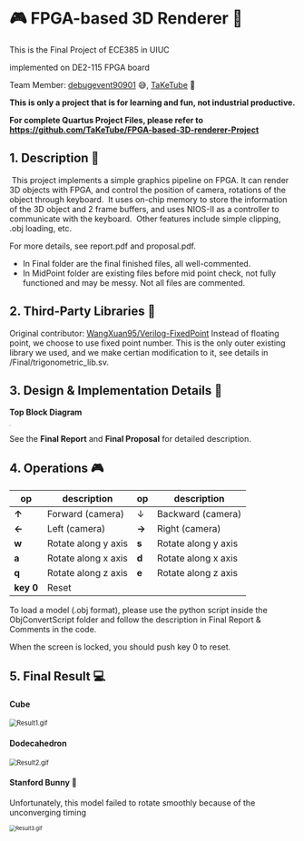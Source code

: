 # :video_game: ​FPGA-based 3D Renderer :space_invader:
This is the Final Project of ECE385 in UIUC 

implemented on DE2-115 FPGA board

Team Member: [debugevent90901](https://github.com/debugevent90901) :sweat_smile:, [TaKeTube](https://github.com/TaKeTube) :tanabata_tree:

**This is only a project that is for learning and fun, not industrial productive.**

**For complete Quartus Project Files, please refer to https://github.com/TaKeTube/FPGA-based-3D-renderer-Project**

## 1. Description :page_facing_up:
​	This project implements a simple graphics pipeline on FPGA. It can render 3D objects with FPGA, and control the position of camera, rotations of the object through keyboard.
​	It uses on-chip memory to store the information of the 3D object and 2 frame buffers, and uses NIOS-II as a controller to communicate with the keyboard.
​	Other features include simple clipping, .obj loading, etc.

For more details, see report.pdf and proposal.pdf.

+   In Final folder are the final finished files, all well-commented.
+    In MidPoint folder are existing files before mid point check, not fully functioned and may be messy. Not all files are commented.

## 2. Third-Party Libraries :rocket:
Original contributor: [WangXuan95/Verilog-FixedPoint](https://github.com/WangXuan95/Verilog-FixedPoint)
Instead of floating point, we choose to use fixed point number. This is the only outer existing library we used, and we make certian modification to it, see details in /Final/trigonometric_lib.sv.

## 3. Design & Implementation Details :page_with_curl:

**Top Block Diagram**

<img src="https://github.com/debugevent90901/FPGA-based-3D-graphics-renderer/blob/main/topBD.png?raw=true" style="zoom: 10%;" />

See the **Final Report** and **Final Proposal** for detailed description.

## 4. Operations​ :video_game:

| op        | description         | op    | description         |
| --------- | ------------------- | ----- | ------------------- |
| **↑**     | Forward (camera)    | ↓     | Backward (camera)   |
| **←**     | Left (camera)       | **→** | Right (camera)      |
| **w**     | Rotate along y axis | **s** | Rotate along y axis |
| **a**     | Rotate along x axis | **d** | Rotate along x axis |
| **q**     | Rotate along z axis | **e** | Rotate along z axis |
| **key 0** | Reset               |       |                     |

To load a model (.obj format), please use the python script inside the ObjConvertScript folder and follow the description in Final Report & Comments in the code.

When the screen is locked, you should push key 0 to reset.


## 5. Final Result :computer:

#### Cube

<img src="https://github.com/debugevent90901/FPGA-based-3D-graphics-renderer/blob/main/Result1.gif?raw=true" alt="Result1.gif" style="zoom:80%;" />

#### Dodecahedron

<img src="https://github.com/debugevent90901/FPGA-based-3D-graphics-renderer/blob/main/Result2.gif?raw=true" alt="Result2.gif" style="zoom:80%;" />

#### Stanford Bunny :rabbit2:

Unfortunately, this model failed to rotate smoothly because of the unconverging timing

<img src="https://github.com/debugevent90901/FPGA-based-3D-graphics-renderer/blob/main/Result3.gif?raw=true" alt="Result3.gif" style="zoom: 67%;" />